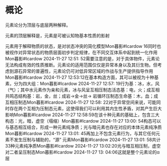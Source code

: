 # 概论

元素论分为顶层与底层两种解释。

元素的顶层解释是，元素是可被认知物基本性质的影射

元素用于解释物质的状态，是对状态冲突的简化模型Mon暮影#Icardow
16同时也被视作对异常状态的物质层面初步判定规律，在不同交互体系中起到统一化作用Mon暮影#Icardow 2024-11-27 12:51:
52需要注意的是，对于具体物件，元素论无法构成有效的性质推断。元素论的适用范围仅仅是异常本身以及其衍生物。但考虑到源石异常的普遍性，元素论仍可对低异常区域的作战与生产提供指导作用Mon暮影#Icardow
2024-11-27 12:53:12在基本构造方面，其可以被视为十种基素，分为四大组：Mon暮影#Icardow 2024-11-27 12:57:
19行为基：冰，水，风（气）；其中水元素作为亲和元素，冰与风呈互相压制态活态基：电，火；成互相共鸣态结构基：岩，金，丝；成岩->金->丝->
岩循环压制态生命基：木，血；成互相压制态Mon暮影#Icardow 2024-11-27 12:58:
22对于异常空间来说，可能同时存在两个互相为压制态元素，这使得我们可以利用其内生性矛盾，对其产生巨大影响Mon暮影#Icardow
2024-11-27 12:58:59在该十种元素的基础上，包含三大构态：光，暗，虚空（塌缩）Mon暮影#Icardow 2024-11-27 13:00:
54构态可以与基态相互结合，形成一种元素纯净质；光与暗元素也存在对应的本体元素纯净质Mon暮影#Icardow 2024-11-27 13:01:
45再加上不包含元素行为，与其它任何元素不发生压制与辅助的，“源” 元素Mon暮影#Icardow 2024-11-27 13:01:
58共计33种元素纯净质Mon暮影#Icardow 2024-11-27 13:02:20光与暗互相压制，虚空对二者呈压制态Mon暮影#Icardow 2024-11-27 13:
04:06这就是整个元素论的α层